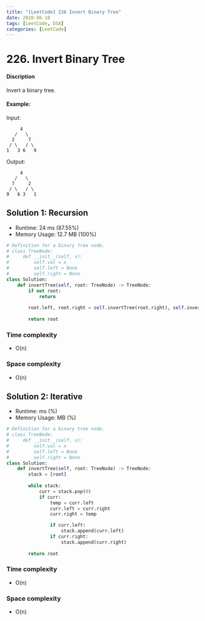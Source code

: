 ```yaml
---
title: "[LeetCode] 226 Invert Binary Tree"
date: 2020-06-10
tags: [LeetCode, DSA]
categories: [LeetCode]
---
```


# 226. Invert Binary Tree

#### Discription

Invert a binary tree.

#### Example:

Input:

```
     4
   /   \
  2     7
 / \   / \
1   3 6   9
```

Output:

```
     4
   /   \
  7     2
 / \   / \
9   6 3   1
```

## Solution 1: Recursion

- Runtime: 24 ms (87.55%)
- Memory Usage: 12.7 MB (100%)

```python
# Definition for a binary tree node.
# class TreeNode:
#     def __init__(self, x):
#         self.val = x
#         self.left = None
#         self.right = None
class Solution:
    def invertTree(self, root: TreeNode) -> TreeNode:
        if not root:
            return
        
        root.left, root.right = self.invertTree(root.right), self.invertTree(root.left)
        
        return root
```

### Time complexity

- O(n)

### Space complexity

- O(n)

## Solution 2: Iterative

- Runtime: ms (%)
- Memory Usage: MB (%)

```python
# Definition for a binary tree node.
# class TreeNode:
#     def __init__(self, x):
#         self.val = x
#         self.left = None
#         self.right = None
class Solution:
    def invertTree(self, root: TreeNode) -> TreeNode:
        stack = [root]
        
        while stack:
            curr = stack.pop(0)
            if curr:
                temp = curr.left
                curr.left = curr.right
                curr.right = temp

                if curr.left:
                    stack.append(curr.left)
                if curr.right:
                    stack.append(curr.right)
                
        return root
```

### Time complexity

- O(n)

### Space complexity

- O(n)
